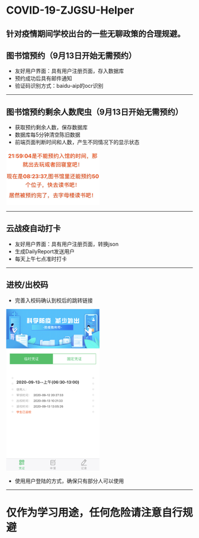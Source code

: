 # COVID-19-ZJGSU-Helper
针对疫情期间学校出台的一些无聊政策的合理规避。
-----------------------------
## 图书馆预约（9月13日开始无需预约）
* 友好用户界面：具有用户注册页面，存入数据库
* 预约成功后具有邮件通知
* 验证码识别方式：baidu-aip的ocr识别
-----------------------------
## 图书馆预约剩余人数爬虫（9月13日开始无需预约）
* 获取预约剩余人数，保存数据库
* 数据库每5分钟清空陈旧数据
* 前端页面判断时间和人数，产生不同情况下的显示状态
<img src="/Image/libnum_word.jpg" width="50%">

------------------------------
## 云战疫自动打卡
* 友好用户界面：具有用户注册页面，转换json
* 生成DailyReport发送用户
* 每天上午七点准时打卡
-----------------------------
## 进校/出校码
* 完善入校码确认到校后的跳转链接
<img src="/Image/ensure_back.jpg" width="50%">

* 使用用户登陆的方式，确保只有部分人可以使用
-----------------------------
# 仅作为学习用途，任何危险请注意自行规避
